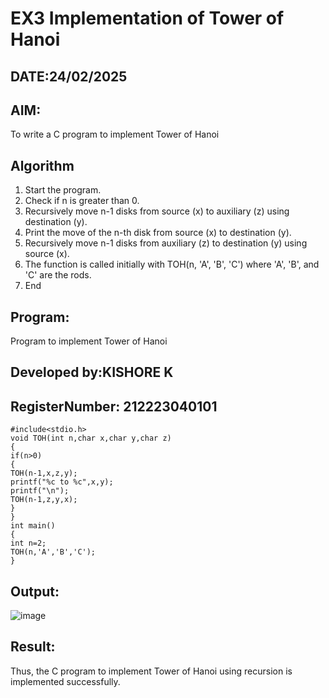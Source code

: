 # EX3 Implementation of Tower of Hanoi
## DATE:24/02/2025
## AIM:
To write a C program to implement Tower of Hanoi

## Algorithm
1. Start the program. 
2. Check if n is greater than 0. 
3. Recursively move n-1 disks from source (x) to auxiliary (z) using destination (y). 
4. Print the move of the n-th disk from source (x) to destination (y). 
5. Recursively move n-1 disks from auxiliary (z) to destination (y) using source (x). 
6. The function is called initially with TOH(n, 'A', 'B', 'C') where 'A', 'B', and 'C' are the rods. 
7. End  

## Program:

Program to implement Tower of Hanoi
## Developed by:KISHORE K
## RegisterNumber:  212223040101

```
#include<stdio.h> 
void TOH(int n,char x,char y,char z) 
{ 
if(n>0) 
{ 
TOH(n-1,x,z,y); 
printf("%c to %c",x,y); 
printf("\n"); 
TOH(n-1,z,y,x); 
} 
} 
int main() 
{ 
int n=2; 
TOH(n,'A','B','C'); 
}
```

## Output:

![image](https://github.com/user-attachments/assets/531fa31c-9832-4bb5-8ee0-ff3734b517b2)


## Result:
Thus, the C program to implement Tower of Hanoi using recursion is implemented successfully.
